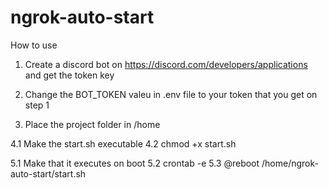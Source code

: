 # ngrok-auto-start
How to use 

1. Create a discord bot on https://discord.com/developers/applications and get the token key 

2. Change the BOT_TOKEN valeu in .env file to your token that you get on step 1

3. Place the project folder in /home 

4.1 Make the start.sh executable 
4.2 chmod +x start.sh 

5.1 Make that it executes on boot
5.2 crontab -e
5.3 @reboot  /home/ngrok-auto-start/start.sh

